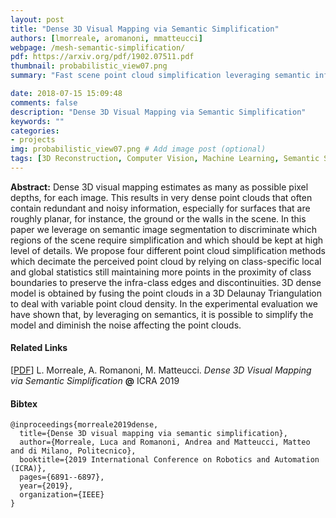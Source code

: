 ```yaml
---
layout: post
title: "Dense 3D Visual Mapping via Semantic Simplification"
authors: [lmorreale, aromanoni, mmatteucci]
webpage: /mesh-semantic-simplification/
pdf: https://arxiv.org/pdf/1902.07511.pdf
thumbnail: probabilistic_view07.png 
summary: "Fast scene point cloud simplification leveraging semantic information."

date: 2018-07-15 15:09:48
comments: false
description: "Dense 3D Visual Mapping via Semantic Simplification"
keywords: ""
categories:
- projects
img: probabilistic_view07.png # Add image post (optional)
tags: [3D Reconstruction, Computer Vision, Machine Learning, Semantic Segmentation, SVM] # add tag
---
```


**Abstract:** Dense 3D visual mapping estimates as many as possible pixel depths, for each image. This results in very dense point clouds that often contain redundant and noisy information, especially for surfaces that are roughly planar, for instance, the ground or the walls in the scene. In this paper we leverage on semantic image segmentation to discriminate which regions of the scene require simplification and which should be kept at high level of details. We propose four different point cloud simplification methods which decimate the perceived point cloud by relying on class-specific local and global statistics still maintaining more points in the proximity of class boundaries to preserve the infra-class edges and discontinuities. 3D dense model is obtained by fusing the point clouds in a 3D Delaunay Triangulation to deal with variable point cloud density. In the experimental evaluation we have shown that, by leveraging on semantics, it is possible to simplify the model and diminish the noise affecting the point clouds.


#### Related Links

[[PDF]({{page.pdf}})] L. Morreale, A. Romanoni, M. Matteucci. *Dense 3D Visual Mapping via Semantic Simplification* **@** ICRA 2019

#### Bibtex
```
@inproceedings{morreale2019dense,
  title={Dense 3D visual mapping via semantic simplification},
  author={Morreale, Luca and Romanoni, Andrea and Matteucci, Matteo and di Milano, Politecnico},
  booktitle={2019 International Conference on Robotics and Automation (ICRA)},
  pages={6891--6897},
  year={2019},
  organization={IEEE}
}
```
